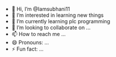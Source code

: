 - 👋 Hi, I’m @Iamsubhani11
- 👀 I’m interested in learning new things
- 🌱 I’m currently learning plc programming
- 💞️ I’m looking to collaborate on ...
- 📫 How to reach me ...
- 😄 Pronouns: ...
- ⚡ Fun fact: ...

<!---
Iamsubhani11/Iamsubhani11 is a ✨ special ✨ repository because its `README.md` (this file) appears on your GitHub profile.
You can click the Preview link to take a look at your changes.
--->
